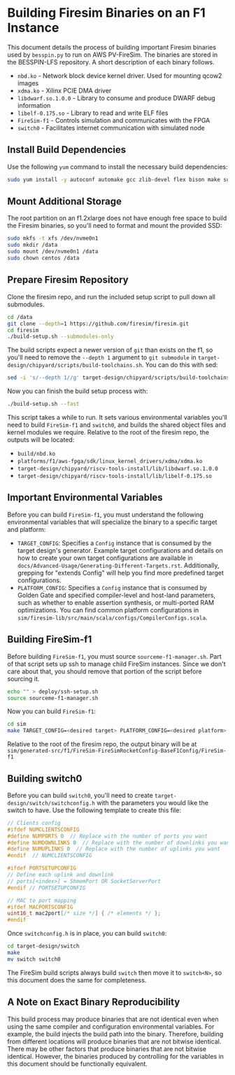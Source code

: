 # Building Firesim Binaries on an F1 Instance #

This document details the process of building important Firesim binaries used
by `besspin.py` to run on AWS PV-FireSim.
The binaries are stored in the BESSPIN-LFS repository.
A short description of each binary follows.

* `nbd.ko` - Network block device kernel driver.  Used for mounting qcow2
  images
* `xdma.ko` - Xilinx PCIE DMA driver
* `libdwarf.so.1.0.0` - Library to consume and produce DWARF debug information
* `libelf-0.175.so` - Library to read and write ELF files
* `FireSim-f1` - Controls simulation and communicates with the FPGA
* `switch0` - Facilitates internet communication with simulated node

## Install Build Dependencies ##

Use the following `yum` command to install the necessary build dependencies:

```bash
sudo yum install -y autoconf automake gcc zlib-devel flex bison make sudo wget rpm-build net-tools bc openssl python-devel java-devel gettext ncurses-devel dtc glib2-devel pixman-devel python3-pip python3-devel gmp-devel
```

## Mount Additional Storage ##

The root partition on an f1.2xlarge does not have enough free space to build
the Firesim binaries, so you'll need to format and mount the provided SSD:

```bash
sudo mkfs -t xfs /dev/nvme0n1
sudo mkdir /data
sudo mount /dev/nvme0n1 /data
sudo chown centos /data
```

## Prepare Firesim Repository ##

Clone the firesim repo, and run the included setup script to pull down all
submodules.

```bash
cd /data
git clone --depth=1 https://github.com/firesim/firesim.git
cd firesim
./build-setup.sh --submodules-only
```

The build scripts expect a newer version of `git` than exists on the f1, so
you'll need to remove the `--depth 1` argument to `git submodule` in
`target-design/chipyard/scripts/build-toolchains.sh`.
You can do this with sed:

```bash
sed -i 's/--depth 1//g' target-design/chipyard/scripts/build-toolchains.sh
```

Now you can finish the build setup process with:

```bash
./build-setup.sh --fast
```

This script takes a while to run.
It sets various environmental variables you'll need to build `FireSim-f1` and
`switch0`, and builds the shared object files and kernel modules we require.
Relative to the root of the firesim repo, the outputs will be located:

* `build/nbd.ko`
* `platforms/f1/aws-fpga/sdk/linux_kernel_drivers/xdma/xdma.ko`
* `target-design/chipyard/riscv-tools-install/lib/libdwarf.so.1.0.0`
* `target-design/chipyard/riscv-tools-install/lib/libelf-0.175.so`

## Important Environmental Variables ##

Before you can build `FireSim-f1`, you must understand the following
environmental variables that will specialize the binary to a specific target
and platform:

* `TARGET_CONFIG`: Specifies a `Config` instance that is consumed by the target
  design's generator.  Example target configurations and details on how to
  create your own target configurations are available in
  `docs/Advanced-Usage/Generating-Different-Targets.rst`.
  Additionally, grepping for "extends Config" will help you find more
  predefined target configurations.
* `PLATFORM_CONFIG`: Specifies a `Config` instance that is consumed by Golden
  Gate and specified compiler-level and host-land parameters, such as whether
  to enable assertion synthesis, or multi-ported RAM optimizations.  You can
  find common platform configurations in
  `sim/firesim-lib/src/main/scala/configs/CompilerConfigs.scala`.

## Building FireSim-f1 ##

Before building `FireSim-f1`, you must source `sourceme-f1-manager.sh`.
Part of that script sets up ssh to manage child FireSim instances.
Since we don't care about that, you should remove that portion of the script
before sourcing it.

```bash
echo "" > deploy/ssh-setup.sh
source sourceme-f1-manager.sh
```

Now you can build `FireSim-f1`:

```bash
cd sim
make TARGET_CONFIG=<desired target> PLATFORM_CONFIG=<desired platform> xsim
```

Relative to the root of the firesim repo, the output binary will be at
`sim/generated-src/f1/FireSim-FireSimRocketConfig-BaseF1Config/FireSim-f1`

## Building switch0 ##

Before you can build `switch0`, you'll need to create
`target-design/switch/switchconfig.h` with the parameters you would like the
switch to have.
Use the following template to create this file:

```C++
// Clients config
#ifdef NUMCLIENTSCONFIG
#define NUMPORTS 0  // Replace with the number of ports you want
#define NUMDOWNLINKS 0  // Replace with the number of downlinks you want
#define NUMUPLINKS 0  // Replace with the number of uplinks you want
#endif  // NUMCLIENTSCONFIG

#ifdef PORTSETUPCONFIG
// Define each uplink and downlink
// ports[<index>] = ShmemPort OR SocketServerPort
#endif // PORTSETUPCONFIG

// MAC to port mapping
#ifdef MACPORTSCONFIG
uint16_t mac2port[/* size */] { /* elements */ };
#endif
```

Once `switchconfig.h` is in place, you can build `switch0`:

```bash
cd target-design/switch
make
mv switch switch0
```

The FireSim build scripts always build `switch` then move it to `switch<N>`, so
this document does the same for completeness.

## A Note on Exact Binary Reproducibility ##

This build process may produce binaries that are not identical even when using
the same compiler and configuration environmental variables.
For example, the build injects the build path into the binary.
Therefore, building from different locations will produce binaries that are not
bitwise identical.
There may be other factors that produce binaries that are not bitwise
identical.
However, the binaries produced by controlling for the variables in this
document should be functionally equivalent.

